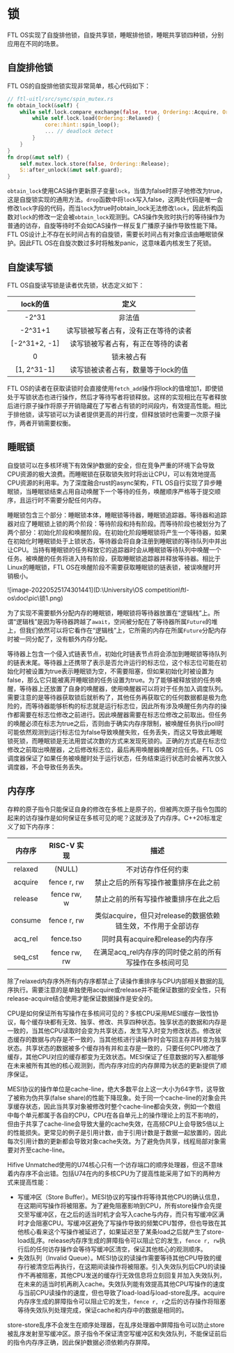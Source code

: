 # 锁

FTL OS实现了自旋排他锁，自旋共享锁，睡眠排他锁，睡眠共享锁四种锁，分别应用在不同的场景。

## 自旋排他锁

FTL OS的自旋排他锁实现非常简单，核心代码如下：

```rust
// ftl-uitl/src/sync/spin_mutex.rs
fn obtain_lock(&self) {
    while self.lock.compare_exchange(false, true, Ordering::Acquire, Ordering::Relaxed).is_err() {
        while self.lock.load(Ordering::Relaxed) {
            core::hint::spin_loop();
            ... // deadlock detect
        }
    }
}
fn drop(&mut self) {
    self.mutex.lock.store(false, Ordering::Release);
    S::after_unlock(&mut self.guard);
}
```

`obtain_lock`使用CAS操作更新原子变量`lock`，当值为false时原子地修改为true，这是自旋锁实现的通用方法。`drop`函数中将`lock`写入false，这两处代码是唯一会修改`lock`字段的代码，而当`lock`为true时obtain_lock无法修改`lock`，因此析构函数对`lock`的修改一定会被`obtain_lock`观测到。CAS操作失败时执行的等待操作为普通的访存，自旋等待时不会如CAS操作一样反复广播原子操作导致性能下降。FTL OS设计上不存在长时间占有的自旋锁，需要长时间占有对象应该由睡眠锁保护。因此FTL OS在自旋次数过多时将触发panic，这意味着内核发生了死锁。

## 自旋读写锁

FTL OS自旋读写锁是读者优先锁，状态定义如下：

|   lock的值    |                 定义                 |
| :-----------: | :----------------------------------: |
|     -2^31     |                非法值                |
|    -2^31+1    | 读写锁被写者占有，没有正在等待的读者 |
| [-2^31+2, -1] |  读写锁被写者占有，有正在等待的读者  |
|       0       |              锁未被占有              |
|  [1, 2^31-1]  |  读写锁被读者占有，数量等于lock的值  |

FTL OS的读者在获取读锁时会直接使用`fetch_add`操作将lock的值增加1，即使锁处于写锁状态也进行操作，然后才等待写者将锁释放。这样的实现相比在写者释放后进行原子操作将原子开销隐藏在了写者占有锁的时间段内，有效提高性能。相比于排他锁，读写锁可以为读者提供更高的并行度，但释放锁时也需要一次原子操作，两者开销需要权衡。

## 睡眠锁

自旋锁可以在多核环境下有效保护数据的安全，但在竞争严重的环境下会导致CPU资源的极大浪费。而睡眠锁在获取锁失败时将出让CPU，可以有效地提高CPU资源的利用率。为了深度融合rust的async架构，FTL OS自行实现了异步睡眠锁，当睡眠锁结束占用自动唤醒下一个等待的任务，唤醒顺序严格等于提交顺序，且运行时不需要分配任何内存。

睡眠锁包含三个部分：睡眠锁本体，睡眠锁等待器，睡眠锁追踪器。等待器和追踪器对应了睡眠锁上锁的两个阶段：等待阶段和持有阶段。而等待阶段也被划分为了两个部分：初始化阶段和唤醒阶段。在初始化阶段睡眠锁将产生一个等待器，如果在初始化时睡眠锁处于上锁状态，等待器会将自身注册到睡眠锁的等待队列中并出让CPU。当持有睡眠锁的任务释放它的追踪器时会从睡眠锁等待队列中唤醒一个任务。被唤醒的任务将进入持有阶段，获取睡眠锁追踪器并释放等待器。相比于Linux的睡眠锁，FTL OS在唤醒阶段不需要获取睡眠锁的链表锁，被误唤醒时开销极小。

![image-20220525174301441](D:\University\OS competition\ftl-os\doc\pic\锁1.png)

为了实现不需要额外分配内存的睡眠锁，睡眠锁将等待器放置在“逻辑栈”上。所谓“逻辑栈”是因为等待器跨越了`await`，空间被分配在了等待器所属`Future`的堆上，但我们依然可以将它看作在“逻辑栈”上，它所需的内存在所属`Future`分配内存时被一同分配了，没有额外内存分配。

等待器上包含一个侵入式链表节点，初始化时链表节点将会添加到睡眠锁等待队列的链表末尾。等待器上还携带了表示是否允许运行的标志位，这个标志位可能在初始化时被设置为true表示睡眠锁为空，不需要阻塞，但如果初始化时被设置为false，那么它只能被离开睡眠锁的任务设置为true。为了能够被释放锁的任务唤醒，等待器上还放置了自身的唤醒器，使用唤醒器可以将对于任务加入调度队列。需要注意的是等待器获取锁后就析构了，其他任务再获取它的任何数据都是极为危险的，而等待器能够析构的标志就是运行标志位，因此所有涉及唤醒任务内存的操作都需要在标志位修改之前进行。因此唤醒器需要在标志位修改之前取出。但任务的唤醒必须在标志为true之后，否则由于确实内存序限制，被唤醒任务执行poll时可能依然观测到运行标志位为false导致唤醒失败，任务丢失，而这又导致此睡眠锁死锁，而睡眠锁是无法用尝试次数的方式来发现死锁的。正确的方式是在标志位修改之前取出唤醒器，之后修改标志位，最后再用唤醒器唤醒对应任务。FTL OS调度器保证了如果任务被唤醒时处于运行状态，任务结束运行状态时会被再次放入调度器，不会导致任务丢失。

## 内存序

存粹的原子指令只能保证自身的修改在多核上是原子的，但被两次原子指令包围的起来的访存操作是如何保证在多核可见的呢？这就涉及了内存序。C++20标准定义了如下内存序：

| 内存序  | RISC-V 实现  |                             描述                             |
| :-----: | :----------: | :----------------------------------------------------------: |
| relaxed |    (NULL)    |                      不对访存作任何约束                      |
| acquire | fence r, rw  |             禁止之后的所有写操作被重排序在此之前             |
| release | fence rw, w  |             禁止之前的所有写操作被重排序在此之后             |
| consume | fence r, rw  | 类似acquire，但只对release的数据依赖链生效，不作用于全部访存 |
| acq_rel |  fence.tso   |               同时具有acquire和release的内存序               |
| seq_cst | fence rw, rw |   在满足acq_rel内存序的同时使之前的所有写操作在多核间可见    |

除了relaxed内存序外所有内存序都禁止了读操作重排序与CPU内部相关数据的乱序执行。需要注意的是单独使用acquire或release并不能保证数据的安全性，只有release-acquire结合使用才能保证数据操作是安全的。

CPU是如何保证所有写操作在多核间可见的？多核CPU采用MESI缓存一致性协议，每个缓存块都有无效、独享、修改、共享四种状态。独享状态的数据和内存是一致的，当其他CPU读取时会变为共享状态，发生写入时变为修改状态。修改状态缓存的数据与内存是不一致的，当其他核进行读操作时会写回主存并转变为独享状态。共享状态的数据被多个缓存持有并和主存是一致的，只要任何CPU修改了缓存，其他CPU对应的缓存都变为无效状态。MESI保证了任意数据的写入都能够在未来被所有其他的核心观测到，而内存序对应的内存屏障为状态的更新提供了顺序保证。

MESI协议的操作单位是cache-line，绝大多数平台上这一大小为64字节，这导致了被称为伪共享(false share)的性能下降现象。处于同一个cache-line的对象会共享缓存状态，因此当共享对象被修改时整个cache-line都会失效，例如一个数组中每个单元都属于各自的CPU，CPU在各自单元上的操作理论上的互不影响的，但由于共享了cache-line会导致大量的cache失效，在高频CPU上会导致5倍以上的性能损失。更常见的例子是引用计数，由于引用计数是于数据一起放置的，因此每次引用计数的更新都会导致对象cache失效。为了避免伪共享，线程局部对象需要对齐至cache-line。

Hifive Unmatched使用的U74核心只有一个访存端口的顺序处理器，但这不意味着内存序不会出错。包括U74在内的多核CPU为了提高性能采用了如下的两种方式来提高性能：

* 写缓冲区（Store Buffer）。MESI协议的写操作将等待其他CPU的确认信息，在这期间写操作将被阻塞。为了避免阻塞影响到CPU，所有store操作会先提交至写缓冲区，在之后的适当时机才会写入cache与内存，而只有写缓冲区满时才会阻塞CPU。写缓冲区避免了写操作导致的频繁CPU暂停，但也导致在其他核心看来这个写操作被延迟了，如果延迟至了某条load之后就产生了store-load乱序。release内存序生成的屏障指令可以阻止它的发生，`fence r, rw`执行后的任何访存操作会等待写缓冲区清空，保证其他核心的观测顺序。
* 失效队列（Invalid Queue）。MESI协议的读操作需要等待其他CPU导致的缓存行被清空后再执行，在这期间读操作将被阻塞。引入失效队列后CPU的读操作不再被阻塞，其他CPU发送的缓存行无效信息将立刻回复并加入失效队列，在未来的适当时机再刷入cache。失效队列能有效提高其他CPU写操作的速度与当前CPU读操作的速度，但也导致了load-load与load-store乱序。acquire内存序生成的屏障指令可以阻止它的发生，`fence r, r`之后的访存操作将阻塞等待失效队列处理完成，保证cache和内存中的数据是相同的。

store-store乱序不会发生在顺序处理器，在乱序处理器中屏障指令可以防止store被乱序发射至写缓冲区。原子指令不保证清空写缓冲区和失效队列，不能保证前后的指令内存序正确，因此保护数据必须依赖内存屏障。

